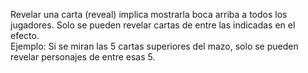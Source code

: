 Revelar una carta (reveal) implica mostrarla boca arriba a todos los jugadores. Solo se pueden revelar cartas de entre las indicadas en el efecto.  
Ejemplo: Si se miran las 5 cartas superiores del mazo, solo se pueden revelar personajes de entre esas 5.
